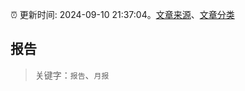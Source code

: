 :alarm_clock: 更新时间: 2024-09-10 21:37:04。[文章来源](/README.md)、[文章分类](/TAGS.md)

## 报告


> 关键字：`报告`、`月报`



